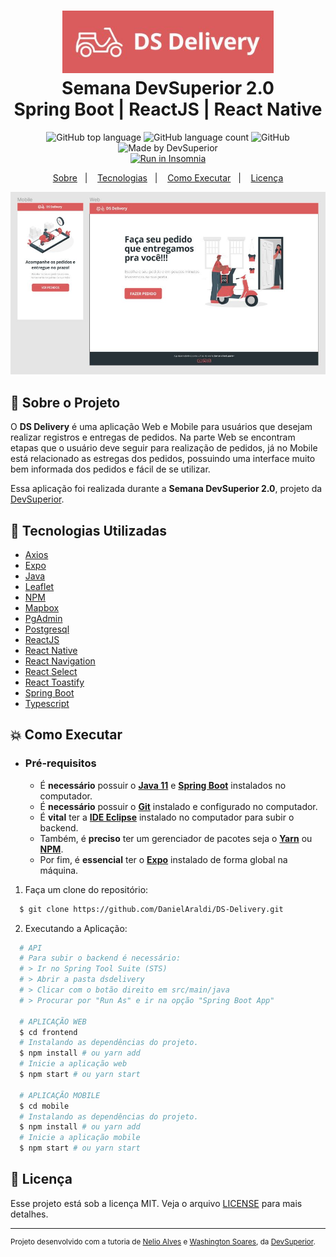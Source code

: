 <h1 align="center">
    <img alt="DS Delivery" src=".github/dsdelivery.JPG" height="100px" />
    <br>Semana DevSuperior 2.0<br/>
    Spring Boot | ReactJS | React Native
</h1>

<p align="center">
    <img alt="GitHub top language" src="https://img.shields.io/github/languages/top/DanielAraldi/DS-Delivery?style=flat-square">
    <img alt="GitHub language count" src="https://img.shields.io/github/languages/count/DanielAraldi/DS-Delivery?style=flat-square">
    <img alt="GitHub" src="https://img.shields.io/github/license/DanielAraldi/DS-Delivery?style=flat-square">
    <img alt="Made by DevSuperior" src="https://img.shields.io/badge/made%20by-DevSuperior-%237519C1?style=flat-square"><br/>
    <a href="https://insomnia.rest/run/?label=&uri=" target="_blank">
        <img src="https://insomnia.rest/images/run.svg" alt="Run in Insomnia">
    </a><br/>
</p>

<p align="center">
    <a href="#bookmark-sobre-o-projeto">Sobre</a>&nbsp;&nbsp;&nbsp;|&nbsp;&nbsp;&nbsp;
    <a href="#rocket-tecnologias-utilizadas">Tecnologias</a>&nbsp;&nbsp;&nbsp;|&nbsp;&nbsp;&nbsp;
    <a href="#boom-como-executar">Como Executar</a>&nbsp;&nbsp;&nbsp;|&nbsp;&nbsp;&nbsp;
    <a href="#memo-licença">Licença</a>
</p>

<p align="center">
    <img alt="Design do Projeto" width="650px" src="./.github/design.JPG" />
<p>

## :bookmark: Sobre o Projeto

O **DS Delivery** é uma aplicação Web e Mobile para usuários que desejam realizar registros e entregas de pedidos. Na parte Web se encontram etapas que o usuário deve seguir para realização de pedidos, já no Mobile está relacionado as estregas dos pedidos, possuindo uma interface muito bem informada dos pedidos e fácil de se utilizar.

Essa aplicação foi realizada durante a **Semana DevSuperior 2.0**, projeto da [DevSuperior](https://devsuperior.com.br/).

## :rocket: Tecnologias Utilizadas

- [Axios](https://github.com/axios/axios)
- [Expo](https://expo.io/)
- [Java](https://www.java.com/)
- [Leaflet](https://leafletjs.com/)
- [NPM](https://www.npmjs.com/)
- [Mapbox](https://www.mapbox.com/)
- [PgAdmin](https://www.pgadmin.org/)
- [Postgresql](https://www.postgresql.org/)
- [ReactJS](https://reactjs.org/)
- [React Native](http://facebook.github.io/react-native/)
- [React Navigation](https://reactnavigation.org/)
- [React Select](https://react-select.com/)
- [React Toastify](https://fkhadra.github.io/react-toastify/)
- [Spring Boot](https://spring.io/)
- [Typescript](https://www.typescriptlang.org/)

## :boom: Como Executar

- ### **Pré-requisitos**

  - É **necessário** possuir o **[Java 11](https://www.java.com/)** e **[Spring Boot](https://spring.io/)** instalados no computador.
  - É **necessário** possuir o **[Git](https://git-scm.com/)** instalado e configurado no computador.
  - É **vital** ter a **[IDE Eclipse](https://spring.io/tools)** instalado no computador para subir o backend.
  - Também, é **preciso** ter um gerenciador de pacotes seja o **[Yarn](https://yarnpkg.com/)** ou **[NPM](https://www.npmjs.com/)**.
  - Por fim, é **essencial** ter o **[Expo](https://expo.io/)** instalado de forma global na máquina.

1. Faça um clone do repositório:

```sh
  $ git clone https://github.com/DanielAraldi/DS-Delivery.git
```

2. Executando a Aplicação:

```sh
  # API
  # Para subir o backend é necessário:
  # > Ir no Spring Tool Suite (STS)
  # > Abrir a pasta dsdelivery
  # > Clicar com o botão direito em src/main/java
  # > Procurar por "Run As" e ir na opção "Spring Boot App"

  # APLICAÇÃO WEB
  $ cd frontend
  # Instalando as dependências do projeto.
  $ npm install # ou yarn add
  # Inicie a aplicação web
  $ npm start # ou yarn start

  # APLICAÇÃO MOBILE
  $ cd mobile
  # Instalando as dependências do projeto.
  $ npm install # ou yarn add
  # Inicie a aplicação mobile
  $ npm start # ou yarn start
```

## :memo: Licença

Esse projeto está sob a licença MIT. Veja o arquivo [LICENSE](LICENSE) para mais detalhes.

---

<sup>Projeto desenvolvido com a tutoria de [Nelio Alves](https://github.com/acenelio) e [Washington Soares](https://github.com/washingtonsoares), da [DevSuperior](https://devsuperior.com.br/).</sup>
